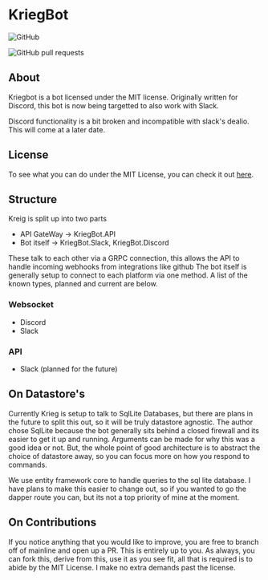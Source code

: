# KriegBot

![GitHub](https://img.shields.io/github/license/jamesloyd/kriegbot)

![GitHub pull requests](https://img.shields.io/github/issues-pr/jamesloyd/kriegbot)


## About
Kriegbot is a bot licensed under the MIT license. Originally written for Discord, this bot is now being targetted to also work with Slack.

Discord functionality is a bit broken and incompatible with slack's dealio. This will come at a later date.

## License
To see what you can do under the MIT License, you can check it out [here](https://github.com/JamesLoyd/KriegBot/blob/mainline/LICENSE).

## Structure
Kreig is split up into two parts

* API GateWay -> KriegBot.API
* Bot itself -> KriegBot.Slack, KriegBot.Discord

These talk to each other via a GRPC connection, this allows the API to handle incoming webhooks from integrations like github
The bot itself is generally setup to connect to each platform via one method. A list of the known types, planned and current are below.

### Websocket
* Discord
* Slack

### API
* Slack (planned for the future)

## On Datastore's

Currently Krieg is setup to talk to SqlLite Databases, but there are plans in the future to split this out, so it will be truly datastore agnostic.
The author chose SqlLite because the bot generally sits behind a closed firewall and its easier to get it up and running. Arguments can be made for why this was a good idea or not.
But, the whole point of good architecture is to abstract the choice of datastore away, so you can focus more on how you respond to commands.

We use entity framework core to handle queries to the sql lite database. I have plans to make this easier to change out, so if you wanted to go the dapper route you can, but its not
a top priority of mine at the moment.

## On Contributions

If you notice anything that you would like to improve, you are free to branch off of mainline and open up a PR. This is entirely up to you.
As always, you can fork this, derive from this, use it as you see fit, all that is required is to abide by the MIT License. I make no extra demands past the license.